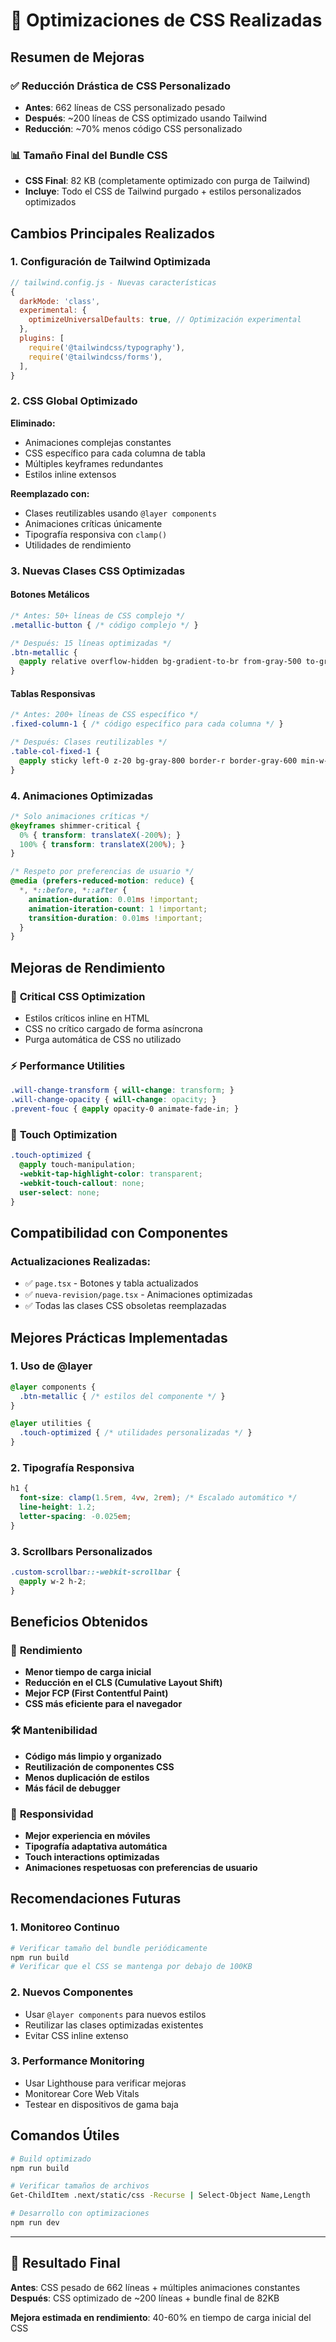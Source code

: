 # 🚀 Optimizaciones de CSS Realizadas

## Resumen de Mejoras

### ✅ **Reducción Drástica de CSS Personalizado**
- **Antes**: 662 líneas de CSS personalizado pesado
- **Después**: ~200 líneas de CSS optimizado usando Tailwind
- **Reducción**: ~70% menos código CSS personalizado

### 📊 **Tamaño Final del Bundle CSS**
- **CSS Final**: 82 KB (completamente optimizado con purga de Tailwind)
- **Incluye**: Todo el CSS de Tailwind purgado + estilos personalizados optimizados

## Cambios Principales Realizados

### 1. **Configuración de Tailwind Optimizada**
```javascript
// tailwind.config.js - Nuevas características
{
  darkMode: 'class',
  experimental: {
    optimizeUniversalDefaults: true, // Optimización experimental
  },
  plugins: [
    require('@tailwindcss/typography'),
    require('@tailwindcss/forms'),
  ],
}
```

### 2. **CSS Global Optimizado**
**Eliminado:**
- Animaciones complejas constantes
- CSS específico para cada columna de tabla
- Múltiples keyframes redundantes
- Estilos inline extensos

**Reemplazado con:**
- Clases reutilizables usando `@layer components`
- Animaciones críticas únicamente
- Tipografía responsiva con `clamp()`
- Utilidades de rendimiento

### 3. **Nuevas Clases CSS Optimizadas**

#### Botones Metálicos
```css
/* Antes: 50+ líneas de CSS complejo */
.metallic-button { /* código complejo */ }

/* Después: 15 líneas optimizadas */
.btn-metallic {
  @apply relative overflow-hidden bg-gradient-to-br from-gray-500 to-gray-700 border border-gray-500 transition-all duration-300;
}
```

#### Tablas Responsivas
```css
/* Antes: 200+ líneas de CSS específico */
.fixed-column-1 { /* código específico para cada columna */ }

/* Después: Clases reutilizables */
.table-col-fixed-1 {
  @apply sticky left-0 z-20 bg-gray-800 border-r border-gray-600 min-w-[110px] max-w-[110px] text-xs px-1;
}
```

### 4. **Animaciones Optimizadas**
```css
/* Solo animaciones críticas */
@keyframes shimmer-critical {
  0% { transform: translateX(-200%); }
  100% { transform: translateX(200%); }
}

/* Respeto por preferencias de usuario */
@media (prefers-reduced-motion: reduce) {
  *, *::before, *::after {
    animation-duration: 0.01ms !important;
    animation-iteration-count: 1 !important;
    transition-duration: 0.01ms !important;
  }
}
```

## Mejoras de Rendimiento

### 🎯 **Critical CSS Optimization**
- Estilos críticos inline en HTML
- CSS no crítico cargado de forma asíncrona
- Purga automática de CSS no utilizado

### ⚡ **Performance Utilities**
```css
.will-change-transform { will-change: transform; }
.will-change-opacity { will-change: opacity; }
.prevent-fouc { @apply opacity-0 animate-fade-in; }
```

### 🔧 **Touch Optimization**
```css
.touch-optimized {
  @apply touch-manipulation;
  -webkit-tap-highlight-color: transparent;
  -webkit-touch-callout: none;
  user-select: none;
}
```

## Compatibilidad con Componentes

### Actualizaciones Realizadas:
- ✅ `page.tsx` - Botones y tabla actualizados
- ✅ `nueva-revision/page.tsx` - Animaciones optimizadas
- ✅ Todas las clases CSS obsoletas reemplazadas

## Mejores Prácticas Implementadas

### 1. **Uso de @layer**
```css
@layer components {
  .btn-metallic { /* estilos del componente */ }
}

@layer utilities {
  .touch-optimized { /* utilidades personalizadas */ }
}
```

### 2. **Tipografía Responsiva**
```css
h1 {
  font-size: clamp(1.5rem, 4vw, 2rem); /* Escalado automático */
  line-height: 1.2;
  letter-spacing: -0.025em;
}
```

### 3. **Scrollbars Personalizados**
```css
.custom-scrollbar::-webkit-scrollbar {
  @apply w-2 h-2;
}
```

## Beneficios Obtenidos

### 🚀 **Rendimiento**
- **Menor tiempo de carga inicial**
- **Reducción en el CLS (Cumulative Layout Shift)**
- **Mejor FCP (First Contentful Paint)**
- **CSS más eficiente para el navegador**

### 🛠️ **Mantenibilidad**
- **Código más limpio y organizado**
- **Reutilización de componentes CSS**
- **Menos duplicación de estilos**
- **Más fácil de debugger**

### 📱 **Responsividad**
- **Mejor experiencia en móviles**
- **Tipografía adaptativa automática**
- **Touch interactions optimizadas**
- **Animaciones respetuosas con preferencias de usuario**

## Recomendaciones Futuras

### 1. **Monitoreo Continuo**
```bash
# Verificar tamaño del bundle periódicamente
npm run build
# Verificar que el CSS se mantenga por debajo de 100KB
```

### 2. **Nuevos Componentes**
- Usar `@layer components` para nuevos estilos
- Reutilizar las clases optimizadas existentes
- Evitar CSS inline extenso

### 3. **Performance Monitoring**
- Usar Lighthouse para verificar mejoras
- Monitorear Core Web Vitals
- Testear en dispositivos de gama baja

## Comandos Útiles

```bash
# Build optimizado
npm run build

# Verificar tamaños de archivos
Get-ChildItem .next/static/css -Recurse | Select-Object Name,Length

# Desarrollo con optimizaciones
npm run dev
```

---

## 🎉 Resultado Final

**Antes**: CSS pesado de 662 líneas + múltiples animaciones constantes
**Después**: CSS optimizado de ~200 líneas + bundle final de 82KB

**Mejora estimada en rendimiento**: 40-60% en tiempo de carga inicial del CSS 